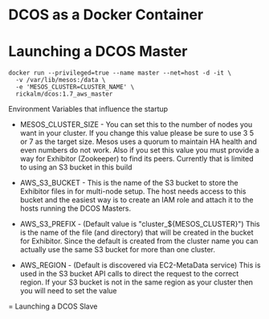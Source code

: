 # DCOS as a Docker Container


# Launching a DCOS Master

```
docker run --privileged=true --name master --net=host -d -it \
  -v /var/lib/mesos:/data \
  -e 'MESOS_CLUSTER=CLUSTER_NAME' \
  rickalm/dcos:1.7_aws_master
```

Environment Variables that influence the startup

- MESOS_CLUSTER_SIZE - You can set this to the number of nodes you want in your cluster. If you change this value please be sure to use 3 5 or 7 as the target size. Mesos uses a quorum to maintain HA health and even numbers do not work. Also if you set this value you must provide a way for Exhibitor (Zookeeper) to find its peers. Currently that is limited to using an S3 bucket in this build

- AWS_S3_BUCKET - This is the name of the S3 bucket to store the Exhibitor files in for multi-node setup. The host needs access to this bucket and the easiest way is to create an IAM role and attach it to the hosts running the DCOS Masters.

- AWS_S3_PREFIX - (Default value is "cluster_${MESOS_CLUSTER}") This is the name of the file (and directory) that will be created in the  bucket for Exhibitor. Since the default is created from the cluster name you can actually use the same S3 bucket for more than one cluster.

- AWS_REGION - (Default is discovered via EC2-MetaData service) This is used in the S3 bucket API calls to direct the request to the correct region. If your S3 bucket is not in the same region as your cluster then you will need to set the value



= Launching a DCOS Slave

